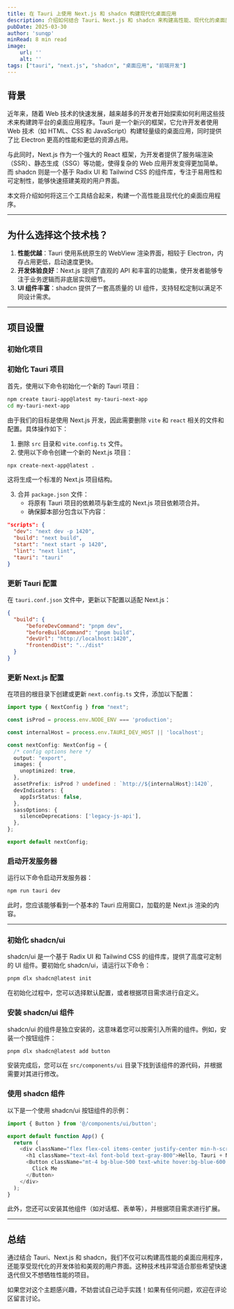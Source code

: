 ```yaml
---
title: 在 Tauri 上使用 Next.js 和 shadcn 构建现代化桌面应用
description: 介绍如何结合 Tauri、Next.js 和 shadcn 来构建高性能、现代化的桌面应用程序。
pubDate: 2025-03-30
author: 'sunqp'
minRead: 8 min read
image:
    url: ''
    alt: ''
tags: ["tauri", "next.js", "shadcn", "桌面应用", "前端开发"]
---
```


## 背景

近年来，随着 Web 技术的快速发展，越来越多的开发者开始探索如何利用这些技术来构建跨平台的桌面应用程序。Tauri 是一个新兴的框架，它允许开发者使用 Web 技术（如 HTML、CSS 和 JavaScript）构建轻量级的桌面应用，同时提供了比 Electron 更高的性能和更低的资源占用。

与此同时，Next.js 作为一个强大的 React 框架，为开发者提供了服务端渲染（SSR）、静态生成（SSG）等功能，使得复杂的 Web 应用开发变得更加简单。而 shadcn 则是一个基于 Radix UI 和 Tailwind CSS 的组件库，专注于易用性和可定制性，能够快速搭建美观的用户界面。

本文将介绍如何将这三个工具结合起来，构建一个高性能且现代化的桌面应用程序。

---

## 为什么选择这个技术栈？

1. **性能优越**：Tauri 使用系统原生的 WebView 渲染界面，相较于 Electron，内存占用更低，启动速度更快。
2. **开发体验良好**：Next.js 提供了直观的 API 和丰富的功能集，使开发者能够专注于业务逻辑而非底层实现细节。
3. **UI 组件丰富**：shadcn 提供了一套高质量的 UI 组件，支持轻松定制以满足不同设计需求。

---

## 项目设置

### 初始化项目

### 初始化 Tauri 项目

首先，使用以下命令初始化一个新的 Tauri 项目：

```bash
npm create tauri-app@latest my-tauri-next-app
cd my-tauri-next-app
```

由于我们的目标是使用 Next.js 开发，因此需要删除 `vite` 和 `react` 相关的文件和配置。具体操作如下：

1. 删除 `src` 目录和 `vite.config.ts` 文件。
2. 使用以下命令创建一个新的 Next.js 项目：

```bash
npx create-next-app@latest .
```

这将生成一个标准的 Next.js 项目结构。

3. 合并 `package.json` 文件：
   - 将原有 Tauri 项目的依赖项与新生成的 Next.js 项目依赖项合并。
   - 确保脚本部分包含以下内容：

```json
"scripts": {
  "dev": "next dev -p 1420",
  "build": "next build",
  "start": "next start -p 1420",
  "lint": "next lint",
  "tauri": "tauri"
}
```

### 更新 Tauri 配置

在 `tauri.conf.json` 文件中，更新以下配置以适配 Next.js：

```json
{
  "build": {
      "beforeDevCommand": "pnpm dev",
      "beforeBuildCommand": "pnpm build",
      "devUrl": "http://localhost:1420",
      "frontendDist": "../dist"
  }
}
```


### 更新 Next.js 配置

在项目的根目录下创建或更新 `next.config.ts` 文件，添加以下配置：

```typescript
import type { NextConfig } from "next";

const isProd = process.env.NODE_ENV === 'production';

const internalHost = process.env.TAURI_DEV_HOST || 'localhost';

const nextConfig: NextConfig = {
  /* config options here */
  output: "export",
  images: {
    unoptimized: true,
  },
  assetPrefix: isProd ? undefined : `http://${internalHost}:1420`,
  devIndicators: {
    appIsrStatus: false,
  },
  sassOptions: {
    silenceDeprecations: ['legacy-js-api'],
  },
};

export default nextConfig;
```

### 启动开发服务器

运行以下命令启动开发服务器：

```bash
npm run tauri dev
```

此时，您应该能够看到一个基本的 Tauri 应用窗口，加载的是 Next.js 渲染的内容。

---

### 初始化 shadcn/ui

shadcn/ui 是一个基于 Radix UI 和 Tailwind CSS 的组件库，提供了高度可定制的 UI 组件。要初始化 shadcn/ui，请运行以下命令：

```bash
pnpm dlx shadcn@latest init
```

在初始化过程中，您可以选择默认配置，或者根据项目需求进行自定义。

### 安装 shadcn/ui 组件

shadcn/ui 的组件是独立安装的，这意味着您可以按需引入所需的组件。例如，安装一个按钮组件：

```bash
pnpm dlx shadcn@latest add button
```

安装完成后，您可以在 `src/components/ui` 目录下找到该组件的源代码，并根据需要对其进行修改。

### 使用 shadcn 组件

以下是一个使用 shadcn/ui 按钮组件的示例：

```javascript
import { Button } from '@/components/ui/button';

export default function App() {
  return (
    <div className="flex flex-col items-center justify-center min-h-screen bg-gray-100">
      <h1 className="text-4xl font-bold text-gray-800">Hello, Tauri + Next.js!</h1>
      <Button className="mt-4 bg-blue-500 text-white hover:bg-blue-600 transition">
        Click Me
      </Button>
    </div>
  );
}
```

此外，您还可以安装其他组件（如对话框、表单等），并根据项目需求进行扩展。

---

## 总结

通过结合 Tauri、Next.js 和 shadcn，我们不仅可以构建高性能的桌面应用程序，还能享受现代化的开发体验和美观的用户界面。这种技术栈非常适合那些希望快速迭代但又不想牺牲性能的项目。

如果您对这个主题感兴趣，不妨尝试自己动手实践！如果有任何问题，欢迎在评论区留言讨论。
